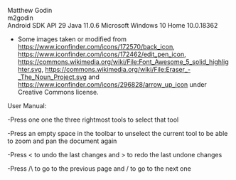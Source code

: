Matthew Godin  
m2godin  
Android SDK API 29 Java 11.0.6
Microsoft Windows 10 Home 10.0.18362
* Some images taken or modified from https://www.iconfinder.com/icons/172570/back_icon,
https://www.iconfinder.com/icons/172462/edit_pen_icon,
https://commons.wikimedia.org/wiki/File:Font_Awesome_5_solid_highlighter.svg,
https://commons.wikimedia.org/wiki/File:Eraser_-_The_Noun_Project.svg and
https://www.iconfinder.com/icons/296828/arrow_up_icon
under Creative Commons license.

User Manual:

-Press one one the three rightmost tools to select that tool

-Press an empty space in the toolbar to unselect the current
 tool to be able to zoom and pan the document again

-Press < to undo the last changes and > to redo the last
 undone changes

-Press /\ to go to the previous page and \/ to go to the
 next one